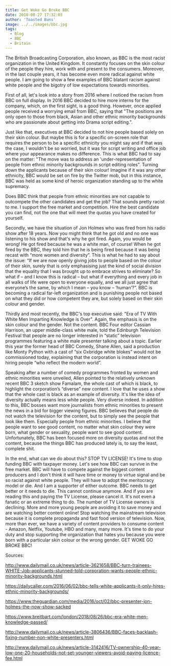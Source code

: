 ```yaml
---
title: Get Woke Go Broke BBC
date: 2018-08-27 17:32:03
author: 'Toasted Buns'
image: ../../images/bbc.jpg
tags:
  - Blog
  - BBC
  - Britain
---
```


The British Broadcasting Corporation, also known, as BBC is the most racist organization in the United Kingdom. It constantly focuses on the skin colour of the people they hire, work with and present to the consumers. Moreover, in the last couple years, it has become even more radical against white people. I am going to show a few examples of BBC blatant racism against white people and the bigotry of low expectations towards minorities.

First of all, let's look into a story from 2016 where I noticed the racism from BBC on full display. In 2016 BBC decided to hire more interns for the company, which, on the first sight, is a good thing. However, once applied people received a worrying email from BBC, saying that "The positions are only open to those from black, Asian and other ethnic minority backgrounds who are passionate about getting into Drama script editing.".

Just like that, executives at BBC decided to not hire people based solely on their skin colour. But maybe this is for a specific on-screen role that requires the person to be a specific ethnicity you might say and if that was the case, I wouldn't be so worried, but it was for script writing and office job where your appearance makes no difference. This is what BBC had to say on the matter: "The move was to address an 'under-representation of people from ethnic minority backgrounds in script editing roles". Turning down the applicants because of their skin colour! Imagine if it was any other ethnicity, BBC would be set on fire by the Twitter mob, but in this instance, BBC was held as some kind of heroic organization standing up to the white supremacy.

Does BBC think that people from ethnic minorities are not capable to outcompete the other candidates and get the job? That sounds pretty racist to me. I support the free market and competition. Hire the best candidate you can find, not the one that will meet the quotas you have created for yourself.

Secondly, we have the situation of Jon Holmes who was fired from his radio show after 18 years. Now you might think that he got old and no one was listening to his show and that's why he got fired. Again, you would be wrong! He got fired because he was a white man, of course! When he got fired by the BBC, they told him that he is being fired because it was being recast with “more women and diversity”. This is what he had to say about the issue: “If we are now openly giving jobs to people based on the colour of their skin, surely that is only emphasising just the kind of social division that the equality that I was brought up to embrace strives to eliminate? So what if – and I know this is radical – but what if everything and every job in all walks of life were open to everyone equally, and we all just agree that everyone’s the same, by which I mean – you know – ‘human’?”. BBC is becoming a radical far-left organization and is punishing people not based on what they did or how competent they are, but solely based on their skin colour and gender.

<script async src="//pagead2.googlesyndication.com/pagead/js/adsbygoogle.js"></script><ins class="adsbygoogle" style="display:block; text-align:center;"  data-ad-layout="in-article"  data-ad-format="fluid"  data-ad-client="ca-pub-2164900147810573"  data-ad-slot="8817307412"></ins><script>(adsbygoogle = window.adsbygoogle || []).push({});</script>

Thirdly and most recently, the BBC's top executive said: "Era of TV With White Men Imparting Knowledge is Over". Again, the emphasis is on the skin colour and the gender. Not the content. BBC Four editor Cassian Harrison, an upper middle-class white male, told the Edinburgh Television Festival that people are no longer interested in “static” television programmes featuring a white male presenter talking about a topic. Earlier this year the former head of BBC Comedy, Shane Allen, said a production like Monty Python with a cast of “six Oxbridge white blokes” would not be commissioned today, explaining that the corporation is instead intent on hiring people “who reflect the modern world”.

Speaking after a number of comedy programmes fronted by women and ethnic minorities were unveiled, Allen pointed to the relatively unknown recent BBC 3 sketch show Famalam, the whole cast of which is black, to highlight the corporation’s “diverse” new content. I love that he uses a show that the whole cast is black as an example of diversity. It's like the idea of diversity actually means less white people. Very diverse indeed. In addition to this, BBC bosses want more journalists from ethnic minorities to present the news in a bid for bigger viewing figures. BBC believes that people do not watch the television for the content, but to simply see the people that look like them. Especially people from ethnic minorities. I believe that people want to see good content, no matter what skin colour they were born, what gender or sexuality, people want to see good content. Unfortunately, BBC has been focused more on diversity quotas and not the content, because the things BBC has produced lately is, to say the least, complete shit.

In the end, what can we do about this? STOP TV LICENSE! It's time to stop funding BBC with taxpayer money. Let's see how BBC can survive in the free market. BBC will have to compete against the biggest content producers and I don't think it will have time or money to virtue signal and be so racist against white people. They will have to adopt the meritocracy model or die. And I am a supporter of either outcome. BBC needs to get better or it needs to die. This cannot continue anymore. And if you are reading this and paying the TV License, please cancel it. It's not even a fanatic or an extreme thing to do. The number of TV License owners is declining. More and more young people are avoiding it to save money and are watching better content online! Stop watching the mainstream television because it is complete propaganda and fast food version of television. Now, more than ever, we have a variety of content providers to consume content - Amazon, Netflix, Youtube, HBO and many, many more. It's time to do your duty and stop supporting the organization that hates you because you were born with a particular skin colour or the wrong gender.
GET WOKE GO BROKE BBC!

Sources:

http://www.dailymail.co.uk/news/article-3621658/BBC-turn-trainees-WHITE-Job-applicants-stunned-told-corporation-wants-people-ethnic-minority-backgrounds.html

https://dailycaller.com/2016/06/02/bbc-tells-white-applicants-it-only-hires-ethnic-minority-backgrounds/

https://www.theguardian.com/media/2016/oct/02/bbc-presenter-jon-holmes-the-now-show-sacked

https://www.breitbart.com/london/2018/08/26/bbc-era-white-men-knowledge-passed/

http://www.dailymail.co.uk/news/article-3806436/BBC-faces-backlash-fixing-number-non-white-presenters.html

http://www.dailymail.co.uk/news/article-3142416/TV-ownership-40-year-low-one-20-households-not-set-younger-viewers-avoid-paying-licence-fee.html
